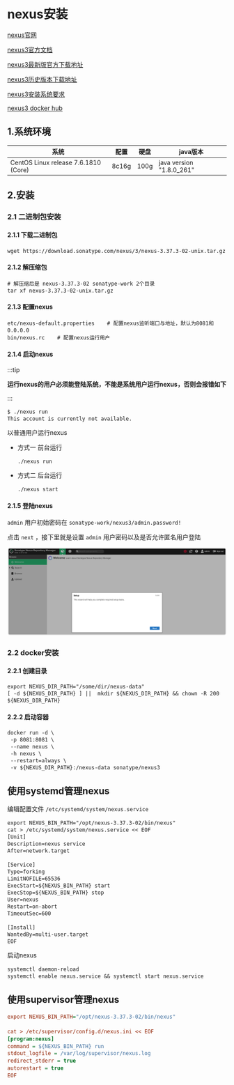 # nexus安装

[nexus官网](https://www.sonatype.com/)

[nexus3官方文档](https://help.sonatype.com/repomanager3/)

[nexus3最新版官方下载地址](https://help.sonatype.com/repomanager3/product-information/download)

[nexus3历史版本下载地址](https://help.sonatype.com/repomanager3/product-information/download/download-archives---repository-manager-3)

[nexus3安装系统要求](https://help.sonatype.com/repomanager3/product-information/system-requirements)

[nexus3 docker hub](https://hub.docker.com/r/sonatype/nexus3/)



## 1.系统环境

| 系统                                 | 配置  | 硬盘 | java版本                 |
| ------------------------------------ | ----- | ---- | ------------------------ |
| CentOS Linux release 7.6.1810 (Core) | 8c16g | 100g | java version "1.8.0_261" |



## 2.安装

### 2.1 二进制包安装

#### 2.1.1 下载二进制包

```shell
wget https://download.sonatype.com/nexus/3/nexus-3.37.3-02-unix.tar.gz
```



#### 2.1.2 解压缩包

```shell
# 解压缩后是 nexus-3.37.3-02 sonatype-work 2个目录
tar xf nexus-3.37.3-02-unix.tar.gz
```



#### 2.1.3 配置nexus

```shell
etc/nexus-default.properties	# 配置nexus监听端口与地址，默认为8081和0.0.0.0
bin/nexus.rc	# 配置nexus运行用户
```



#### 2.1.4 启动nexus

:::tip

**运行nexus的用户必须能登陆系统，不能是系统用户运行nexus，否则会报错如下**

:::

```shell
$ ./nexus run
This account is currently not available.
```



以普通用户运行nexus

- 方式一	前台运行

  ```shell
  ./nexus run
  ```

  

- 方式二    后台运行

  ```shell
  ./nexus start
  ```

  

#### 2.1.5 登陆nexus

`admin` 用户初始密码在 `sonatype-work/nexus3/admin.password!`

点击 `next` ，接下里就是设置 `admin` 用户密码以及是否允许匿名用户登陆

![iShot2022-01-09_16.58.02](https://raw.githubusercontent.com/pptfz/picgo-images/master/img/iShot2022-01-09_16.58.02.png)



### 2.2 docker安装

#### 2.2.1 创建目录

```shell
export NEXUS_DIR_PATH="/some/dir/nexus-data"
[ -d ${NEXUS_DIR_PATH} ] ||  mkdir ${NEXUS_DIR_PATH} && chown -R 200 ${NEXUS_DIR_PATH}
```



#### 2.2.2 启动容器

```shell
docker run -d \
 -p 8081:8081 \
 --name nexus \
 -h nexus \
 --restart=always \
 -v ${NEXUS_DIR_PATH}:/nexus-data sonatype/nexus3
```







## 使用systemd管理nexus

编辑配置文件 `/etc/systemd/system/nexus.service`

```shell
export NEXUS_BIN_PATH="/opt/nexus-3.37.3-02/bin/nexus"
cat > /etc/systemd/system/nexus.service << EOF
[Unit]
Description=nexus service
After=network.target
  
[Service]
Type=forking
LimitNOFILE=65536
ExecStart=${NEXUS_BIN_PATH} start
ExecStop=${NEXUS_BIN_PATH} stop
User=nexus
Restart=on-abort
TimeoutSec=600
  
[Install]
WantedBy=multi-user.target
EOF
```



启动nexus

```shell
systemctl daemon-reload
systemctl enable nexus.service && systemctl start nexus.service
```



## 使用supervisor管理nexus

```ini
export NEXUS_BIN_PATH="/opt/nexus-3.37.3-02/bin/nexus"

cat > /etc/supervisor/config.d/nexus.ini << EOF
[program:nexus]
command = ${NEXUS_BIN_PATH} run
stdout_logfile = /var/log/supervisor/nexus.log
redirect_stderr = true
autorestart = true
EOF
```









